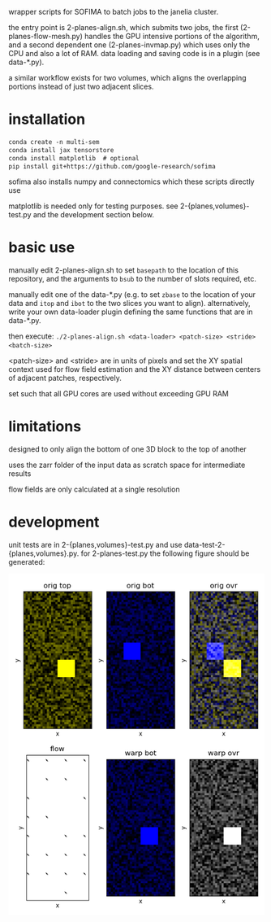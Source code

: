 wrapper scripts for SOFIMA to batch jobs to the janelia cluster.

the entry point is 2-planes-align.sh, which submits two jobs, the first
(2-planes-flow-mesh.py) handles the GPU intensive portions of the algorithm, and a
second dependent one (2-planes-invmap.py) which uses only the CPU and also a lot
of RAM.  data loading and saving code is in a plugin (see data-\*.py).

a similar workflow exists for two volumes, which aligns the overlapping portions
instead of just two adjacent slices.

# installation

```
conda create -n multi-sem
conda install jax tensorstore
conda install matplotlib  # optional
pip install git+https://github.com/google-research/sofima
```

sofima also installs numpy and connectomics which these scripts directly use

matplotlib is needed only for testing purposes.  see 2-{planes,volumes}-test.py
and the development section below.

# basic use

manually edit 2-planes-align.sh to set `basepath` to the location of this
repository, and the arguments to `bsub` to the number of slots required, etc.

manually edit one of the data-\*.py (e.g. to set `zbase` to the location of
your data and `itop` and `ibot` to the two slices you want to align).
alternatively, write your own data-loader plugin defining the same functions
that are in data-\*.py.

then execute: `./2-planes-align.sh <data-loader> <patch-size> <stride> <batch-size>`

\<patch-size\> and \<stride\> are in units of pixels and set the XY spatial
context used for flow field estimation and the XY distance between centers of
adjacent patches, respectively.

set <batch-size> such that all GPU cores are used without exceeding GPU RAM

# limitations

designed to only align the bottom of one 3D block to the top of another

uses the zarr folder of the input data as scratch space for intermediate results 

flow fields are only calculated at a single resolution

# development

unit tests are in 2-{planes,volumes}-test.py and use
data-test-2-{planes,volumes}.py.  for 2-planes-test.py the following figure
should be generated:

![output of unit tests](overlay.png)
